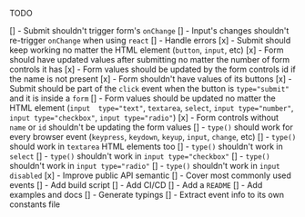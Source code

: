 TODO

[] - Submit shouldn't trigger form's `onChange`
[] - Input's changes shouldn't re-trigger `onChange` when using `react`
[] - Handle errors
[x] - Submit should keep working no matter the HTML element (`button`, `input`, etc)
[x] - Form should have updated values after submitting no matter the number of form controls it has
[x] - Form values should be updated by the form controls id if the name is not present
[x] - Form shouldn't have values of its buttons
[x] - Submit should be part of the `click` event when the button is `type="submit"` and it is inside a `form`
[] - Form values should be updated no matter the HTML element (`input  type="text"`, `textarea`, `select`, `input type="number"`, `input type="checkbox"`, `input type="radio"`)
[x] - Form controls without `name` or `id` shouldn't be updating the form values
[] - `type()` should work for every browser event (`keypress`, `keydown`, `keyup`, `input`, `change`, etc)
[] - `type()` should work in `textarea` HTML elements too
[] - `type()` shouldn't work in `select`
[] - `type()` shouldn't work in `input type="checkbox"`
[] - `type()` shouldn't work in `input type="radio"`
[] - `type()` shouldn't work in `input disabled`
[x] - Improve public API semantic
[] - Cover most commonly used events
[] - Add build script
[] - Add CI/CD
[] - Add a `README`
[] - Add examples and docs
[] - Generate typings
[] - Extract event info to its own constants file